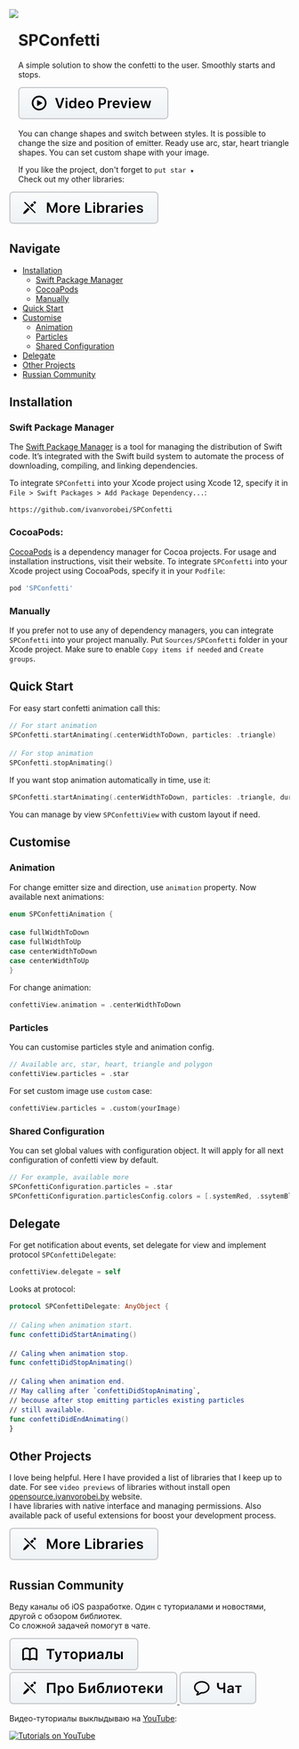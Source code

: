 <img align="left" src="https://github.com/ivanvorobei/SPConfetti/blob/main/Assets/Readme/latest-preview.jpg" height="300"/>

# SPConfetti

A simple solution to show the confetti to the user. Smoothly starts and stops. 

<p float="left">
    <a href="https://opensource.ivanvorobei.by/spconfetti/preview">
        <img src="https://github.com/ivanvorobei/Readme/blob/main/Buttons/video-preview.svg">
    </a>
</p>

You can change shapes and switch between styles. It is possible to change the size and position of emitter. Ready use arc, star, heart triangle shapes. You can set custom shape with your image.

If you like the project, don't forget to `put star ★`<br>Check out my other libraries:

<p float="left">
<a href="https://opensource.ivanvorobei.by">
<img src="https://github.com/ivanvorobei/Readme/blob/main/Buttons/more-libraries.svg">
</a>
</p>

## Navigate

- [Installation](#installation)
    - [Swift Package Manager](#swift-package-manager)
    - [CocoaPods](#cocoapods)
    - [Manually](#manually)
- [Quick Start](#quick-start)
- [Customise](#usage)
    - [Animation](#animation)
    - [Particles](#particles)
    - [Shared Configuration](#shared-configuration)
- [Delegate](#delegate)
- [Other Projects](#other-projects)
- [Russian Community](#russian-community)

## Installation

### Swift Package Manager

The [Swift Package Manager](https://swift.org/package-manager/) is a tool for managing the distribution of Swift code. It’s integrated with the Swift build system to automate the process of downloading, compiling, and linking dependencies.

To integrate `SPConfetti` into your Xcode project using Xcode 12, specify it in `File > Swift Packages > Add Package Dependency...`:

```ogdl
https://github.com/ivanvorobei/SPConfetti
```

### CocoaPods:

[CocoaPods](https://cocoapods.org) is a dependency manager for Cocoa projects. For usage and installation instructions, visit their website. To integrate `SPConfetti` into your Xcode project using CocoaPods, specify it in your `Podfile`:

```ruby
pod 'SPConfetti'
```

### Manually

If you prefer not to use any of dependency managers, you can integrate `SPConfetti` into your project manually. Put `Sources/SPConfetti` folder in your Xcode project. Make sure to enable `Copy items if needed` and `Create groups`.

## Quick Start

For easy start confetti animation call this:

```swift
// For start animation
SPConfetti.startAnimating(.centerWidthToDown, particles: .triangle)

// For stop animation
SPConfetti.stopAnimating()
```

If you want stop animation automatically in time, use it:

```swift
SPConfetti.startAnimating(.centerWidthToDown, particles: .triangle, duration: 3)
```

You can manage by view `SPConfettiView` with custom layout if need.

## Customise

### Animation

For change emitter size and direction, use `animation` property. Now available next animations:

```swift
enum SPConfettiAnimation {

case fullWidthToDown
case fullWidthToUp
case centerWidthToDown
case centerWidthToUp
}
```

For change animation:

```swift
confettiView.animation = .centerWidthToDown
```

### Particles

You can customise particles style and animation config.

```swift
// Available arc, star, heart, triangle and polygon
confettiView.particles = .star
```

For set custom image use `custom` case:

```swift
confettiView.particles = .custom(yourImage)
```

### Shared Configuration

You can set global values with configuration object. It will apply for all next configuration of confetti view by default.

```swift
// For example, available more
SPConfettiConfiguration.particles = .star
SPConfettiConfiguration.particlesConfig.colors = [.systemRed, .ssytemBlue]
```

## Delegate

For get notification about events, set delegate for view and implement protocol `SPConfettiDelegate`: 

```swift
confettiView.delegate = self
```
Looks at protocol:

```swift
protocol SPConfettiDelegate: AnyObject {

// Caling when animation start.
func confettiDidStartAnimating()

// Caling when animation stop.
func confettiDidStopAnimating()

// Caling when animation end. 
// May calling after `confettiDidStopAnimating`,
// becouse after stop emitting particles existing particles
// still available.
func confettiDidEndAnimating()
}
```
## Other Projects

I love being helpful. Here I have provided a list of libraries that I keep up to date. For see `video previews` of libraries without install open [opensource.ivanvorobei.by](https://opensource.ivanvorobei.by) website.<br>
I have libraries with native interface and managing permissions. Also available pack of useful extensions for boost your development process.

<p float="left">
<a href="https://opensource.ivanvorobei.by">
<img src="https://github.com/ivanvorobei/Readme/blob/main/Buttons/more-libraries.svg">
</a>
</p>

## Russian Community

Веду каналы об iOS разработке. Один с туториалами и новостями, другой с обзором библиотек.<br>
Со сложной задачей помогут в чате.

<p float="left">
<a href="https://sparrowcode.by/telegram/channel">
<img src="https://github.com/ivanvorobei/Readme/blob/main/Buttons/russian-community-tutorials.svg">
</a>
<a href="https://sparrowcode.by/telegram/libs">
<img src="https://github.com/ivanvorobei/Readme/blob/main/Buttons/russian-community-libraries.svg">
</a>
<a href="https://sparrowcode.by/telegram/chat">
<img src="https://github.com/ivanvorobei/Readme/blob/main/Buttons/russian-community-chat.svg">
</a>
</p>

Видео-туториалы выклыдываю на [YouTube](https://sparrowcode.by/youtube):

[![Tutorials on YouTube](https://cdn.ivanvorobei.by/github/readme/youtube-preview.jpg)](https://sparrowcode.by/youtube)
